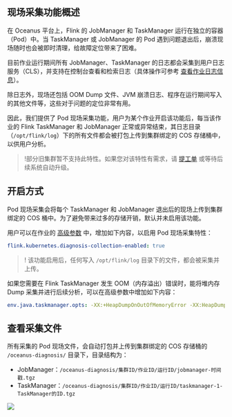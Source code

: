 ## 现场采集功能概述
在 Oceanus 平台上，Flink 的 JobManager 和 TaskManager 运行在独立的容器（Pod）中。当 TaskManager 或 JobManager 的 Pod 遇到问题退出后，崩溃现场随时也会被即时清理，给故障定位带来了困难。

目前作业运行期间所有 JobManager、TaskManager 的日志都会采集到用户日志服务（CLS），并支持在控制台查看和检索日志（具体操作可参考 [查看作业日志信息](https://cloud.tencent.com/document/product/849/48288)）。

除日志外，现场还包括 OOM Dump 文件、JVM 崩溃日志、程序在运行期间写入的其他文件等，这些对于问题的定位非常有用。

因此，我们提供了 Pod 现场采集功能，用户为某个作业开启该功能后，每当该作业的 Flink TaskManager 和 JobManager 正常或异常结束，其日志目录（`/opt/flink/log`）下的所有文件都会被打包上传到集群绑定的 COS 存储桶中，以供用户分析。

> !部分旧集群暂不支持此特性。如果您对该特性有需求，请 [提工单](https://console.cloud.tencent.com/workorder/category) 或等待后续系统自动升级。

## 开启方式
Pod 现场采集会将每个 TaskManager 和 JobManager 退出后的现场上传到集群绑定的 COS 桶中。为了避免带来过多的存储开销，默认并未启用该功能。

用户可以在作业的 [高级参数](https://cloud.tencent.com/document/product/849/53391) 中，增加如下内容，以启用 Pod 现场采集特性：
```yaml
flink.kubernetes.diagnosis-collection-enabled: true
```
> ! 该功能启用后，任何写入 `/opt/flink/log` 目录下的文件，都会被采集并上传。

如果您需要在 Flink TaskManager 发生 OOM（内存溢出）错误时，能将堆内存 Dump 采集并进行后续分析，可以在高级参数中增加如下内容：
```yaml
env.java.taskmanager.opts: -XX:+HeapDumpOnOutOfMemoryError -XX:HeapDumpPath=/opt/flink/log/taskmanager.hprof -XX:ErrorFile=/opt/flink/log/taskmanager.err
```

## 查看采集文件
所有采集的 Pod 现场文件，会自动打包并上传到集群绑定的 COS 存储桶的 `/oceanus-diagnosis/` 目录下，目录结构为：
- JobManager：`/oceanus-diagnosis/集群ID/作业ID/运行ID/jobmanager-时间戳.tgz`
- TaskManager：`/oceanus-diagnosis/集群ID/作业ID/运行ID/taskmanager-1-TaskManager的ID.tgz`

![](https://main.qcloudimg.com/raw/8fc1cfe7a63ab0adde590e768b76b77e.png)
